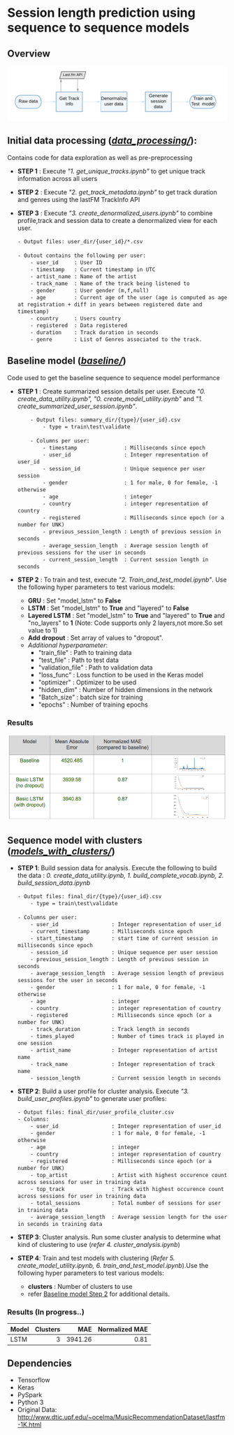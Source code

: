 # Session length prediction using sequence to sequence models

## Overview

![alt Data Pipeline](img/data_pipeline.png)


## Initial data processing (*[data_processing/](https://github.com/UCB-MIDS/w210_lastFM/tree/master/sequence_to_sequence/data_processing)*): 

Contains code for data exploration as well as pre-preprocessing

- __STEP 1__ : Execute *"1. get_unique_tracks.ipynb"* to get unique track information across all users

- __STEP 2__ : Execute *"2. get_track_metadata.ipynb"* to get track duration and genres using the lastFM TrackInfo API

- __STEP 3__ : Execute *"3. create_denormalized_users.ipynb"* to combine profile,track and session data to create a denormalized view for each user.

	```
	- Output files: user_dir/{user_id}/*.csv

	- Outout contains the following per user:
		- user_id     : User ID
		- timestamp   : Current timestamp in UTC
		- artist_name : Name of the artist
		- track_name  : Name of the track being listened to
		- gender      : User gender (m,f,null)
		- age         : Current age of the user (age is computed as age at registration + diff in years between registered date and timestamp)
		- country     : Users country
		- registered  : Data registered
		- duration    : Track duration in seconds
		- genre       : List of Genres associated to the track.
	```

## Baseline model (*[baseline/](https://github.com/UCB-MIDS/w210_lastFM/tree/master/sequence_to_sequence/baseline)*)

Code used to get the baseline sequence to sequence model performance 

- __STEP 1__ : Create summarized session details per user. Execute *"0. create_data_utility.ipynb", "0. create_model_utility.ipynb"* and *"1. create_summarized_user_session.ipynb"*.

	```
	    - Output files: summary_dir/{type}/{user_id}.csv
	    	- type = train\test\validate

		- Columns per user:
			- timestamp               : Milliseconds since epoch
			- user_id                 : Integer representation of user_id
			- session_id              : Unique sequence per user session
			- gender                  : 1 for male, 0 for female, -1 otherwise
			- age                     : integer
			- country                 : integer representation of country
			- registered              : Milliseconds since epoch (or a number for UNK)
			- previous_session_length : Length of previous session in seconds
			- average_session_length  : Average session length of previous sessions for the user in seconds
			- current_session_length  : Current session length in seconds
	```

- __STEP 2__ : To train and test, execute *"2. Train_and_test_model.ipynb"*. Use the following hyper parameters to test various models:

	- __GRU__          : Set "model_lstm" to __False__
	- __LSTM__         : Set "model_lstm" to __True__ and "layered" to __False__
	- __Layered LSTM__ : Set "model_lstm" to __True__ and "layered" to __True__  and "no_layers" to __1__ (Note: Code supports only 2 layers,not more.So set value to 1)
	- __Add dropout__  : Set array of values to "dropout". 
	- *Additional hyperparameter*:
		- "train_file"      : Path to training data
		- "test_file"       : Path to test data
		- "validation_file" : Path to validation data
		- "loss_func"       : Loss function to be used in the Keras model
		- "optimizer"       : Optimizer to be used
		- "hidden_dim"      : Number of hidden dimensions in the network
		- "Batch_size"      : batch size for training
		- "epochs"          : Number of training epochs


### Results

![alt Baseline Results](img/baseline_results.png)


## Sequence model with clusters (*[models_with_clusters/](https://github.com/UCB-MIDS/w210_lastFM/tree/master/sequence_to_sequence/models_with_clusters)*)

- __STEP 1__: Build session data for analysis. Execute the following to build the data : *0. create_data_utility.ipynb, 1. build_complete_vocab.ipynb, 2. build_session_data.ipynb*

	```
	- Output files: final_dir/{type}/{user_id}.csv
		- type = train\test\validate

	- Columns per user:
		- user_id                 : Integer representation of user_id
		- current_timestamp       : Milliseconds since epoch
		- start_timestamp		  : start time of current session in milliseconds since epoch	
		- session_id              : Unique sequence per user session
		- previous_session_length : Length of previous session in seconds
		- average_session_length  : Average session length of previous sessions for the user in seconds
		- gender                  : 1 for male, 0 for female, -1 otherwise
		- age                     : integer
		- country                 : integer representation of country
		- registered              : Milliseconds since epoch (or a number for UNK)
		- track_duration          : Track length in seconds
		- times_played            : Number of times track is played in one session
		- artist_name             : Integer representation of artist name
		- track_name              : Integer representation of track name
		- session_length          : Current session length in seconds
	```

- __STEP 2__: Build a user profile for cluster analysis. Execute *"3. build_user_profiles.ipynb"* to generate user profiles:
	
	```
	- Output files: final_dir/user_profile_cluster.csv
	- Columns:
		- user_id                 : Integer representation of user_id
		- gender                  : 1 for male, 0 for female, -1 otherwise
		- age                     : integer
		- country                 : integer representation of country
		- registered              : Milliseconds since epoch (or a number for UNK)
		- top_artist              : Artist with highest occurence count across sessions for user in training data
		- top_track               : Track with highest occurence count across sessions for user in training data
		- total_sessions          : Total number of sessions for user  in training data
		- average_session_length  : Average session length for the user in seconds in training data
	```

- __STEP 3__: Cluster analysis. Run some cluster analysis to determine what kind  of clustering to use (*refer 4. cluster_analysis.ipynb*)

- __STEP 4__: Train and test models with clustering (*Refer 5. create_model_utility.ipynb, 6. train_and_test_model.ipynb*).Use the following hyper parameters to test various models:
	
	- __clusters__     : Number of clusters to use
	- refer [Baseline model Step 2](https://github.com/UCB-MIDS/w210_lastFM/tree/master/sequence_to_sequence#baseline-model-baseline) for additional details.


### Results (In progress..)


| Model     |  Clusters  | MAE     | Normalized MAE  |
| --------- |-----------:| -------:|----------------:|
| LSTM      | 3          | 3941.26 | 0.81            |



## Dependencies
- Tensorflow
- Keras
- PySpark
- Python 3
- Original Data: http://www.dtic.upf.edu/~ocelma/MusicRecommendationDataset/lastfm-1K.html


